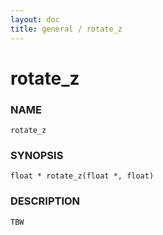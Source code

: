 ```yaml
---
layout: doc
title: general / rotate_z
---
```

# rotate_z

### NAME

    rotate_z

### SYNOPSIS

    float * rotate_z(float *, float)

### DESCRIPTION

    TBW


